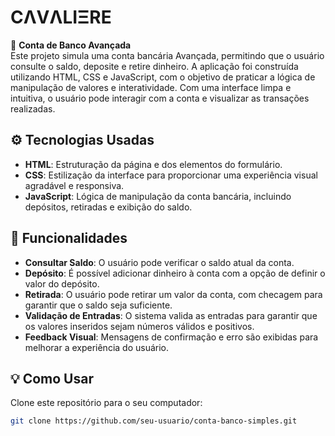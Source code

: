 # **CΛVΛLIΞRE**

🏦 **Conta de Banco Avançada**  
Este projeto simula uma conta bancária Avançada, permitindo que o usuário consulte o saldo, deposite e retire dinheiro. A aplicação foi construída utilizando HTML, CSS e JavaScript, com o objetivo de praticar a lógica de manipulação de valores e interatividade. Com uma interface limpa e intuitiva, o usuário pode interagir com a conta e visualizar as transações realizadas.

## ⚙️ Tecnologias Usadas
- **HTML**: Estruturação da página e dos elementos do formulário.
- **CSS**: Estilização da interface para proporcionar uma experiência visual agradável e responsiva.
- **JavaScript**: Lógica de manipulação da conta bancária, incluindo depósitos, retiradas e exibição do saldo.

## 🧠 Funcionalidades
- **Consultar Saldo**: O usuário pode verificar o saldo atual da conta.
- **Depósito**: É possível adicionar dinheiro à conta com a opção de definir o valor do depósito.
- **Retirada**: O usuário pode retirar um valor da conta, com checagem para garantir que o saldo seja suficiente.
- **Validação de Entradas**: O sistema valida as entradas para garantir que os valores inseridos sejam números válidos e positivos.
- **Feedback Visual**: Mensagens de confirmação e erro são exibidas para melhorar a experiência do usuário.

## 💡 Como Usar
Clone este repositório para o seu computador:

```bash
git clone https://github.com/seu-usuario/conta-banco-simples.git
